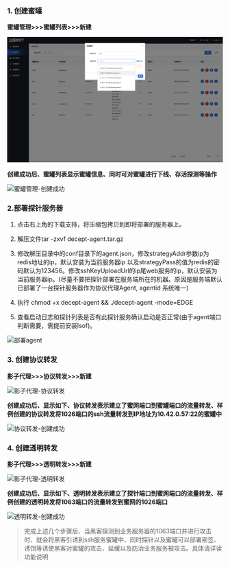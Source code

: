 ### 1. 创建蜜罐

**蜜罐管理>>>蜜罐列表>>>新建**

![蜜罐管理-创建蜜罐](../img/蜜罐管理-创建蜜罐.png)

**创建成功后、蜜罐列表显示蜜罐信息、同时可对蜜罐进行下线、存活探测等操作**

![蜜罐管理-创建成功](../img/蜜罐管理-创建成功.png)



### 2.部署探针服务器

1. 点击右上角的下载支持，将压缩包拷贝到即将部署的服务器上。

2. 解压文件tar -zxvf decept-agent.tar.gz

3. 修改解压目录中的conf目录下的agent.json，修改strategyAddr参数ip为redis地址的ip，默认安装为当前服务器ip 以及strategyPass的值为redis的密码默认为123456。修改sshKeyUploadUrl的ip尾web服务的ip，默认安装为当前服务器ip。(尽量不要把探针部署在服务端所在的机器。原因是服务端默认已部署了一台探针服务器作为协议代理Agent, agentid 系统唯一)

4. 执行 chmod +x decept-agent &&  ./decept-agent -mode=EDGE

5. 查看启动日志和探针列表是否有此探针服务确认启动是否正常(由于agent端口判断需要，需提前安装lsof)。

![部署agent](../img/部署agent.png)



### 3. 创建协议转发

**影子代理>>>协议转发>>>新建**

![影子代理-协议转发](../img/影子代理-协议转发.png)



**创建成功后、显示如下、协议转发表示建立了蜜网端口到蜜罐端口的流量转发、样例创建的协议转发将1026端口的ssh流量转发到IP地址为10.42.0.57:22的蜜罐中**

![协议转发-创建成功](../img/协议转发-创建成功.png)

### 4. 创建透明转发

**影子代理>>>透明转发>>>新建**

![影子代理-透明转发](../img/影子代理-透明转发.png)

**创建成功后、显示如下、透明转发表示建立了探针端口到蜜网端口的流量转发、样例创建的透明转发将1063端口的流量转发到蜜网的1026端口**

![透明转发-创建成功](../img/透明转发-创建成功.png)



> 完成上述几个步骤后、当黑客探测到业务服务器的1063端口并进行攻击时、就会将黑客引诱到ssh服务蜜罐中、同时探针以及蜜罐可以部署密签、诱饵等诱使黑客对蜜罐的攻击、延缓以及防治业务服务被攻击。具体请详读功能说明

